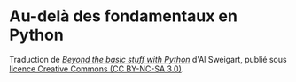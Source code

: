 # Au-delà des fondamentaux en Python
Traduction de [*Beyond the basic stuff with Python*](https://inventwithpython.com/beyond/) d'Al Sweigart, publié sous [licence Creative Commons (CC BY-NC-SA 3.0)](https://creativecommons.org/licenses/by-nc-sa/3.0/).

